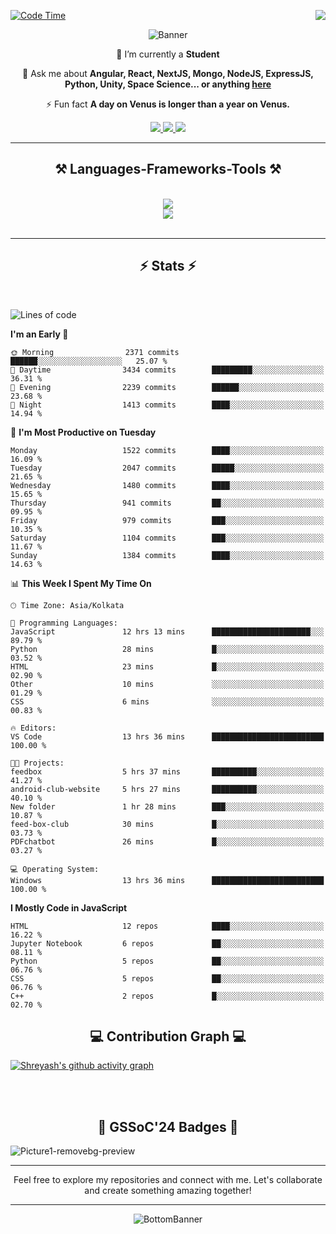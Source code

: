 <div>
 
<img align="right" src="https://visitor-badge.laobi.icu/badge?page_id=shreyash3087.shreyash3087" />

 [![Code Time](https://wakatime.com/badge/user/cd5f70df-e644-46f4-a03b-e1ce78615131.svg)](https://wakatime.com/@cd5f70df-e644-46f4-a03b-e1ce78615131)
 
</div>


<div align="center">
 
![Banner](https://github.com/user-attachments/assets/fe33d289-b057-4d85-ad76-3103802aa9e1)

</div>


<div align="center">
 
 🔭 I’m currently a **Student** 

💬 Ask me about **Angular, React, NextJS, Mongo, NodeJS, ExpressJS, Python, Unity, Space Science... or anything [here](https://github.com/shreyash3087/shreyash3087/issues)**

⚡ Fun fact **A day on Venus is longer than a year on Venus.**

</div>
 
<div align="center"> 
  <a href="mailto:shreyash3087@gmail.com">
    <img src="https://img.shields.io/badge/Gmail-333333?style=for-the-badge&logo=gmail&logoColor=red" />
  </a>
  <a href="https://www.linkedin.com/in/shreyash-srivastava-1a1161280" target="_blank">
    <img src="https://img.shields.io/badge/LinkedIn-0077B5?style=for-the-badge&logo=linkedin&logoColor=white" target="_blank" />
  </a>
  <a href="https://github.com/shreyash3087" target="_blank">
     <img src="https://img.shields.io/badge/Github-FF5722?style=for-the-badge&logo=github&logoColor=white" target="_blank" />
  </a>
</div>
<hr/>
 
<h2 align="center">⚒️ Languages-Frameworks-Tools ⚒️</h2>
<br/>
<div align="center">
    <img src="https://skillicons.dev/icons?i=react,bootstrap,html,css,vscode,github,figma,cpp,vercel,netlify" /><br>
    <img src="https://skillicons.dev/icons?i=tailwind,git,nodejs,python,javascript,typescript,express,firebase,mongodb,nextjs,unity,azure,blender" /><br>
</div>

<br/>
<hr/>

<h2 align="center">⚡ Stats ⚡</h2>

<br>
<div>
 
 
<!--START_SECTION:waka-->
![Lines of code](https://img.shields.io/badge/From%20Hello%20World%20I%27ve%20Written-5.0%20million%20lines%20of%20code-blue)

**I'm an Early 🐤** 

```text
🌞 Morning                2371 commits        ██████░░░░░░░░░░░░░░░░░░░   25.07 % 
🌆 Daytime                3434 commits        █████████░░░░░░░░░░░░░░░░   36.31 % 
🌃 Evening                2239 commits        ██████░░░░░░░░░░░░░░░░░░░   23.68 % 
🌙 Night                  1413 commits        ████░░░░░░░░░░░░░░░░░░░░░   14.94 % 
```
📅 **I'm Most Productive on Tuesday** 

```text
Monday                   1522 commits        ████░░░░░░░░░░░░░░░░░░░░░   16.09 % 
Tuesday                  2047 commits        █████░░░░░░░░░░░░░░░░░░░░   21.65 % 
Wednesday                1480 commits        ████░░░░░░░░░░░░░░░░░░░░░   15.65 % 
Thursday                 941 commits         ██░░░░░░░░░░░░░░░░░░░░░░░   09.95 % 
Friday                   979 commits         ███░░░░░░░░░░░░░░░░░░░░░░   10.35 % 
Saturday                 1104 commits        ███░░░░░░░░░░░░░░░░░░░░░░   11.67 % 
Sunday                   1384 commits        ████░░░░░░░░░░░░░░░░░░░░░   14.63 % 
```


📊 **This Week I Spent My Time On** 

```text
🕑︎ Time Zone: Asia/Kolkata

💬 Programming Languages: 
JavaScript               12 hrs 13 mins      ██████████████████████░░░   89.79 % 
Python                   28 mins             █░░░░░░░░░░░░░░░░░░░░░░░░   03.52 % 
HTML                     23 mins             █░░░░░░░░░░░░░░░░░░░░░░░░   02.90 % 
Other                    10 mins             ░░░░░░░░░░░░░░░░░░░░░░░░░   01.29 % 
CSS                      6 mins              ░░░░░░░░░░░░░░░░░░░░░░░░░   00.83 % 

🔥 Editors: 
VS Code                  13 hrs 36 mins      █████████████████████████   100.00 % 

🐱‍💻 Projects: 
feedbox                  5 hrs 37 mins       ██████████░░░░░░░░░░░░░░░   41.27 % 
android-club-website     5 hrs 27 mins       ██████████░░░░░░░░░░░░░░░   40.10 % 
New folder               1 hr 28 mins        ███░░░░░░░░░░░░░░░░░░░░░░   10.87 % 
feed-box-club            30 mins             █░░░░░░░░░░░░░░░░░░░░░░░░   03.73 % 
PDFchatbot               26 mins             █░░░░░░░░░░░░░░░░░░░░░░░░   03.27 % 

💻 Operating System: 
Windows                  13 hrs 36 mins      █████████████████████████   100.00 % 
```

**I Mostly Code in JavaScript** 

```text
HTML                     12 repos            ████░░░░░░░░░░░░░░░░░░░░░   16.22 % 
Jupyter Notebook         6 repos             ██░░░░░░░░░░░░░░░░░░░░░░░   08.11 % 
Python                   5 repos             ██░░░░░░░░░░░░░░░░░░░░░░░   06.76 % 
CSS                      5 repos             ██░░░░░░░░░░░░░░░░░░░░░░░   06.76 % 
C++                      2 repos             █░░░░░░░░░░░░░░░░░░░░░░░░   02.70 % 
```




<!--END_SECTION:waka-->

</div>

<div>
  <div align="center" ><h2 align="center">💻 Contribution Graph 💻</h2></div>
 
  [![Shreyash's github activity graph](https://github-readme-activity-graph.vercel.app/graph?username=shreyash3087&hide_border=true&theme=github)](https://github.com/ashutosh00710/github-readme-activity-graph)
 
</div>

<br/><br/>

<h2 align="center">🔰 GSSoC'24 Badges 🔰</h2>

![Picture1-removebg-preview](https://github.com/user-attachments/assets/4ece96a5-043a-44df-b51b-40738d3603ff)

<div align="center"> 
  <hr/>
  Feel free to explore my repositories and connect with me. Let's collaborate and create something amazing together!
  <hr/>
</div>

<div align="center">
 
![BottomBanner](https://github.com/user-attachments/assets/7afe064f-9b9f-401d-bec1-35c8625bb3dc)

</div>

